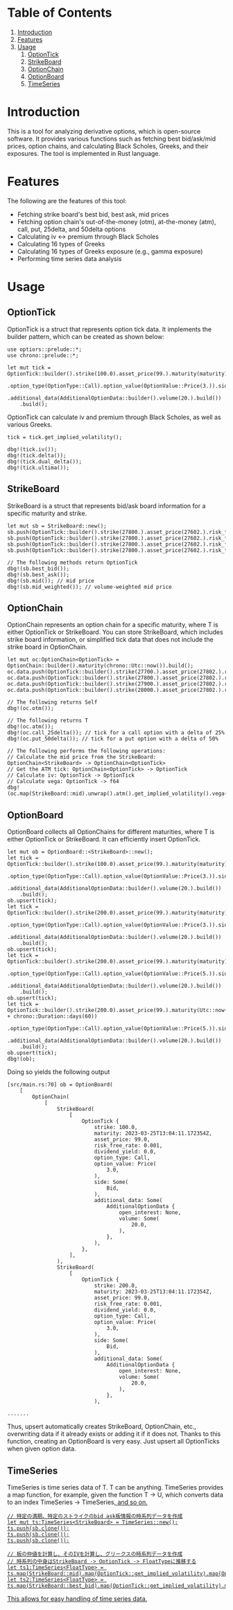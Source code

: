 
# Table of Contents

1.  [Introduction](#orgeec97b4)
2.  [Features](#org9b327de)
3.  [Usage](#org37ab3c0)
    1.  [OptionTick](#orgd948abe)
    2.  [StrikeBoard](#org6985364)
    3.  [OptionChain](#orgeb26343)
    4.  [OptionBoard](#orgaea53a8)
    5.  [TimeSeries](#org9395335)


<a id="orgeec97b4"></a>

# Introduction

This is a tool for analyzing derivative options, which is open-source software.
It provides various functions such as fetching best bid/ask/mid prices, option chains, and calculating Black Scholes, Greeks, and their exposures.
The tool is implemented in Rust language.


<a id="org9b327de"></a>

# Features

The following are the features of this tool:

-   Fetching strike board's best bid, best ask, mid prices
-   Fetching option chain's out-of-the-money (otm), at-the-money (atm), call, put, 25delta, and 50delta options
-   Calculating iv <-> premium through Black Scholes
-   Calculating 16 types of Greeks
-   Calculating 16 types of Greeks exposure (e.g., gamma exposure)
-   Performing time series data analysis


<a id="org37ab3c0"></a>

# Usage


<a id="orgd948abe"></a>

## OptionTick

OptionTick is a struct that represents option tick data.
It implements the builder pattern, which can be created as shown below:

    use optiors::prelude::*;
    use chrono::prelude::*;
    
    let mut tick = OptionTick::builder().strike(100.0).asset_price(99.).maturity(maturity)
        .option_type(OptionType::Call).option_value(OptionValue::Price(3.)).side(OptionSide::Bid)
        .additional_data(AdditionalOptionData::builder().volume(20.).build())
        .build();

OptionTick can calculate iv and premium through Black Scholes, as well as various Greeks.

    tick = tick.get_implied_volatility();
    
    dbg!(tick.iv());
    dbg!(tick.delta());
    dbg!(tick.dual_delta());
    dbg!(tick.ultima());


<a id="org6985364"></a>

## StrikeBoard

StrikeBoard is a struct that represents bid/ask board information for a specific maturity and strike.

    let mut sb = StrikeBoard::new();
    sb.push(OptionTick::builder().strike(27800.).asset_price(27602.).risk_free_rate(0.0015).option_value(OptionValue::Price(200.)).expiry(0.06575).option_type(OptionType::Call).side(OptionSide::Bid).build());
    sb.push(OptionTick::builder().strike(27800.).asset_price(27602.).risk_free_rate(0.0015).option_value(OptionValue::Price(230.)).expiry(0.06575).option_type(OptionType::Call).side(OptionSide::Bid).build());
    sb.push(OptionTick::builder().strike(27800.).asset_price(27602.).risk_free_rate(0.0015).option_value(OptionValue::Price(250.)).expiry(0.06575).option_type(OptionType::Call).side(OptionSide::Ask).build());
    sb.push(OptionTick::builder().strike(27800.).asset_price(27602.).risk_free_rate(0.0015).option_value(OptionValue::Price(270.)).expiry(0.06575).option_type(OptionType::Call).side(OptionSide::Ask).build());
    
    // The following methods return OptionTick
    dbg!(sb.best_bid());
    dbg!(sb.best_ask());
    dbg!(sb.mid()); // mid price
    dbg!(sb.mid_weighted()); // volume-weighted mid price


<a id="orgeb26343"></a>

## OptionChain

OptionChain<T> represents an option chain for a specific maturity, where T is either OptionTick or StrikeBoard.
You can store StrikeBoard, which includes strike board information, or simplified tick data that does not include the strike board in OptionChain.

    let mut oc:OptionChain<OptionTick> = OptionChain::builder().maturity(chrono::Utc::now()).build();
    oc.data.push(OptionTick::builder().strike(27700.).asset_price(27802.).risk_free_rate(0.0015).option_value(OptionValue::Price(200.)).expiry(0.06575).option_type(OptionType::Call).build());
    oc.data.push(OptionTick::builder().strike(27800.).asset_price(27802.).risk_free_rate(0.0015).option_value(OptionValue::Price(200.)).expiry(0.06575).option_type(OptionType::Call).build());
    oc.data.push(OptionTick::builder().strike(27900.).asset_price(27802.).risk_free_rate(0.0015).option_value(OptionValue::Price(200.)).expiry(0.06575).option_type(OptionType::Call).build());
    oc.data.push(OptionTick::builder().strike(28000.).asset_price(27802.).risk_free_rate(0.0015).option_value(OptionValue::Price(200.)).expiry(0.06575).option_type(OptionType::Call).build());
    
    // The following returns Self
    dbg!(oc.otm()); 
    
    // The following returns T
    dbg!(oc.atm());
    dbg!(oc.call_25delta()); // tick for a call option with a delta of 25%
    dbg!(oc.put_50delta()); // tick for a put option with a delta of 50%
    
    // The following performs the following operations:
    // Calculate the mid price from the StrikeBoard: OptionChain<StrikeBoard> -> OptionChain<OptionTick>
    // Get the ATM tick: OptionChain<OptionTick> -> OptionTick
    // Calculate iv: OptionTick -> OptionTick
    // Calculate vega: OptionTick -> f64
    dbg!(oc.map(StrikeBoard::mid).unwrap().atm().get_implied_volatility().vega())


<a id="orgaea53a8"></a>

## OptionBoard

OptionBoard<T> collects all OptionChains for different maturities, where T is either OptionTick or StrikeBoard.
It can efficiently insert OptionTick.

    let mut ob = OptionBoard::<StrikeBoard>::new();
    let tick = OptionTick::builder().strike(100.0).asset_price(99.).maturity(maturity)
        .option_type(OptionType::Call).option_value(OptionValue::Price(3.)).side(OptionSide::Bid)
        .additional_data(AdditionalOptionData::builder().volume(20.).build())
        .build();
    ob.upsert(tick);
    let tick = OptionTick::builder().strike(200.0).asset_price(99.).maturity(maturity)
        .option_type(OptionType::Call).option_value(OptionValue::Price(3.)).side(OptionSide::Bid)
        .additional_data(AdditionalOptionData::builder().volume(20.).build())
        .build();
    ob.upsert(tick);
    let tick = OptionTick::builder().strike(200.0).asset_price(99.).maturity(maturity)
        .option_type(OptionType::Call).option_value(OptionValue::Price(5.)).side(OptionSide::Ask)
        .additional_data(AdditionalOptionData::builder().volume(20.).build())
        .build();
    ob.upsert(tick);
    let tick = OptionTick::builder().strike(200.0).asset_price(99.).maturity(Utc::now() + chrono::Duration::days(60))
        .option_type(OptionType::Call).option_value(OptionValue::Price(5.)).side(OptionSide::Ask)
        .additional_data(AdditionalOptionData::builder().volume(20.).build())
        .build();
    ob.upsert(tick);
    dbg!(ob);

Doing so yields the following output

    [src/main.rs:70] ob = OptionBoard(
        [
            OptionChain(
                [
                    StrikeBoard(
                        [
                            OptionTick {
                                strike: 100.0,
                                maturity: 2023-03-25T13:04:11.172354Z,
                                asset_price: 99.0,
                                risk_free_rate: 0.001,
                                dividend_yield: 0.0,
                                option_type: Call,
                                option_value: Price(
                                    3.0,
                                ),
                                side: Some(
                                    Bid,
                                ),
                                additional_data: Some(
                                    AdditionalOptionData {
                                        open_interest: None,
                                        volume: Some(
                                            20.0,
                                        ),
                                    },
                                ),
                            },
                        ],
                    ),
                    StrikeBoard(
                        [
                            OptionTick {
                                strike: 200.0,
                                maturity: 2023-03-25T13:04:11.172354Z,
                                asset_price: 99.0,
                                risk_free_rate: 0.001,
                                dividend_yield: 0.0,
                                option_type: Call,
                                option_value: Price(
                                    3.0,
                                ),
                                side: Some(
                                    Bid,
                                ),
                                additional_data: Some(
                                    AdditionalOptionData {
                                        open_interest: None,
                                        volume: Some(
                                            20.0,
                                        ),
                                    },
                                ),
    
    .......

Thus, upsert automatically creates StrikeBoard, OptionChain, etc., overwriting data if it already exists or adding it if it does not.
Thanks to this function, creating an OptionBoard is very easy.
Just upsert all OptionTicks when given option data.


<a id="org9395335"></a>

## TimeSeries

TimeSeries<T> is time series data of T.
T can be anything.
TimeSeries provides a map function, for example, given the function T -> U, which converts data to an index
TimeSeries<T> -> TimeSeries<U>, and so on.

    // 特定の満期、特定のストライクのbid ask板情報の時系列データを作成
    let mut ts:TimeSeries<StrikeBoard> = TimeSeries::new();
    ts.push(sb.clone());
    ts.push(sb.clone());
    ts.push(sb.clone());
    
    // 板の仲値を計算し、そのIVを計算し、グリークスの時系列データを作成
    // 時系列の中身はStrikeBoard -> OptionTick -> FloatTypeに推移する
    let ts1:TimeSeries<FloatType> = ts.map(StrikeBoard::mid).map(OptionTick::get_implied_volatility).map(OptionTick::vega);
    let ts2:TimeSeries<FloatType> = ts.map(StrikeBoard::best_bid).map(OptionTick::get_implied_volatility).map(OptionTick::vanna);

This allows for easy handling of time series data.

